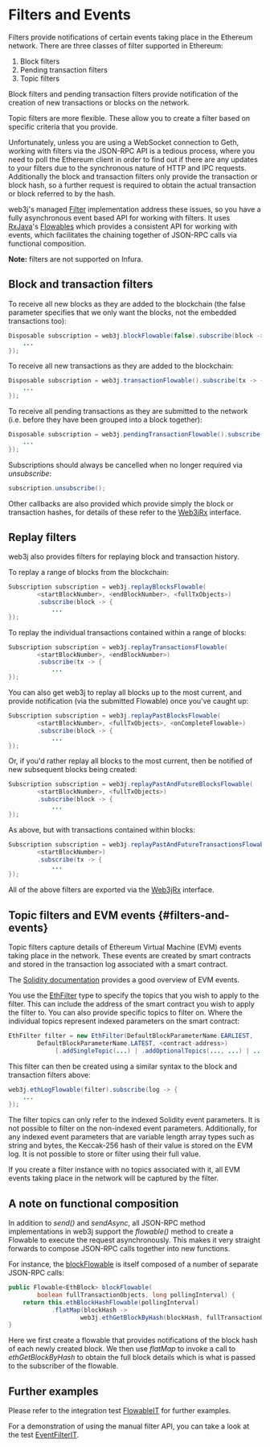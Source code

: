 Filters and Events
==================

Filters provide notifications of certain events taking place in the Ethereum network. There are three classes of filter supported in Ethereum:

1.  Block filters
2.  Pending transaction filters
3.  Topic filters

Block filters and pending transaction filters provide notification of the creation of new transactions or blocks on the network.

Topic filters are more flexible. These allow you to create a filter based on specific criteria that you provide.

Unfortunately, unless you are using a WebSocket connection to Geth, working with filters via the JSON-RPC API is a tedious process, where you need to poll the Ethereum client in order to find out if there are any updates to your filters due to the synchronous nature of HTTP and IPC requests. Additionally the block and transaction filters only provide the transaction or block hash, so a further request is required to obtain the actual transaction or block referred to by the hash.

web3j's managed [Filter](https://github.com/web3j/web3j/blob/master/core/src/main/java/org/web3j/protocol/core/filters/Filter.java) implementation address these issues, so you have a fully asynchronous event based API for working with filters. It uses [RxJava](https://github.com/ReactiveX/RxJava)'s [Flowables](http://reactivex.io/RxJava/2.x/javadoc/io/reactivex/Flowable.html) which provides a consistent API for working with events, which facilitates the chaining together of JSON-RPC calls via functional
composition.

**Note:** filters are not supported on Infura.

Block and transaction filters
-----------------------------

To receive all new blocks as they are added to the blockchain (the false
parameter specifies that we only want the blocks, not the embedded
transactions too):

```java
Disposable subscription = web3j.blockFlowable(false).subscribe(block -> {
    ...
});
```

To receive all new transactions as they are added to the blockchain:

```java
Disposable subscription = web3j.transactionFlowable().subscribe(tx -> {
    ...
});
```

To receive all pending transactions as they are submitted to the network
(i.e. before they have been grouped into a block together):

```java
Disposable subscription = web3j.pendingTransactionFlowable().subscribe(tx -> {
    ...
});
```

Subscriptions should always be cancelled when no longer required via
*unsubscribe*:

```java
subscription.unsubscribe();
```

Other callbacks are also provided which provide simply the block or transaction hashes, for details of these refer to the [Web3jRx](https://github.com/web3j/web3j/blob/master/core/src/main/java/org/web3j/protocol/rx/Web3jRx.java) interface.

Replay filters
--------------

web3j also provides filters for replaying block and transaction history.

To replay a range of blocks from the blockchain:

```java
Subscription subscription = web3j.replayBlocksFlowable(
        <startBlockNumber>, <endBlockNumber>, <fullTxObjects>)
        .subscribe(block -> {
            ...
});
```

To replay the individual transactions contained within a range of blocks:

```java
Subscription subscription = web3j.replayTransactionsFlowable(
        <startBlockNumber>, <endBlockNumber>)
        .subscribe(tx -> {
            ...
});
```

You can also get web3j to replay all blocks up to the most current, and provide notification (via the submitted Flowable) once you've caught up:

```java
Subscription subscription = web3j.replayPastBlocksFlowable(
        <startBlockNumber>, <fullTxObjects>, <onCompleteFlowable>)
        .subscribe(block -> {
            ...
});
```

Or, if you'd rather replay all blocks to the most current, then be notified of new subsequent blocks being created:

```java
Subscription subscription = web3j.replayPastAndFutureBlocksFlowable(
        <startBlockNumber>, <fullTxObjects>)
        .subscribe(block -> {
            ...
});
```

As above, but with transactions contained within blocks:

```java
Subscription subscription = web3j.replayPastAndFutureTransactionsFlowable(
        <startBlockNumber>)
        .subscribe(tx -> {
            ...
});
```

All of the above filters are exported via the [Web3jRx](https://github.com/web3j/web3j/blob/master/core/src/main/java/org/web3j/protocol/rx/Web3jRx.java) interface.

Topic filters and EVM events {#filters-and-events}
----------------------------

Topic filters capture details of Ethereum Virtual Machine (EVM) events taking place in the network. These events are created by smart contracts and stored in the transaction log associated with a smart contract.

The [Solidity documentation](http://solidity.readthedocs.io/en/develop/contracts.html#events) provides a good overview of EVM events.

You use the [EthFilter](https://github.com/web3j/web3j/blob/master/core/src/main/java/org/web3j/protocol/core/methods/request/EthFilter.java) type to specify the topics that you wish to apply to the filter. This can include the address of the smart contract you wish to apply the filter to. You can also provide specific topics to filter on. Where the individual topics represent indexed parameters on the smart contract:

```java
EthFilter filter = new EthFilter(DefaultBlockParameterName.EARLIEST,
        DefaultBlockParameterName.LATEST, <contract-address>)
             [.addSingleTopic(...) | .addOptionalTopics(..., ...) | ...];
```

This filter can then be created using a similar syntax to the block and transaction filters above:

```java
web3j.ethLogFlowable(filter).subscribe(log -> {
    ...
});
```

The filter topics can only refer to the indexed Solidity event parameters. It is not possible to filter on the non-indexed event parameters. Additionally, for any indexed event parameters that are variable length array types such as string and bytes, the Keccak-256 hash of their value is stored on the EVM log. It is not possible to store or filter using their full value.

If you create a filter instance with no topics associated with it, all EVM events taking place in the network will be captured by the filter.

A note on functional composition
--------------------------------

In addition to *send()* and *sendAsync*, all JSON-RPC method implementations in web3j support the *flowable()* method to create a Flowable to execute the request asynchronously. This makes it very straight forwards to compose JSON-RPC calls together into new functions.

For instance, the [blockFlowable](https://github.com/web3j/web3j/blob/master/core/src/main/java/org/web3j/protocol/rx/JsonRpc2_0Rx.java) is itself composed of a number of separate JSON-RPC calls:

```java
public Flowable<EthBlock> blockFlowable(
        boolean fullTransactionObjects, long pollingInterval) {
    return this.ethBlockHashFlowable(pollingInterval)
            .flatMap(blockHash ->
                    web3j.ethGetBlockByHash(blockHash, fullTransactionObjects).flowable());
}
```

Here we first create a flowable that provides notifications of the block hash of each newly created block. We then use *flatMap* to invoke a call to *ethGetBlockByHash* to obtain the full block details which is what is passed to the subscriber of the flowable.

Further examples
----------------

Please refer to the integration test [FlowableIT](https://github.com/web3j/web3j/blob/master/integration-tests/src/test/java/org/web3j/protocol/core/FlowableIT.java) for further examples.

For a demonstration of using the manual filter API, you can take a look
at the test [EventFilterIT](https://github.com/web3j/web3j/blob/master/integration-tests/src/test/java/org/web3j/protocol/scenarios/EventFilterIT.java).
